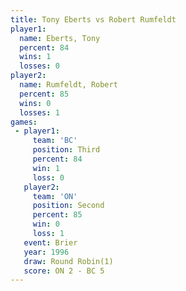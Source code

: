 ```yaml
---
title: Tony Eberts vs Robert Rumfeldt
player1:                
  name: Eberts, Tony    
  percent: 84           
  wins: 1               
  losses: 0             
player2:                
  name: Rumfeldt, Robert
  percent: 85           
  wins: 0               
  losses: 1             
games:
 - player1:         
     team: 'BC'     
     position: Third
     percent: 84    
     win: 1         
     loss: 0        
   player2:          
     team: 'ON'      
     position: Second
     percent: 85     
     win: 0          
     loss: 1         
   event: Brier        
   year: 1996          
   draw: Round Robin(1)
   score: ON 2 - BC 5  
---
```

